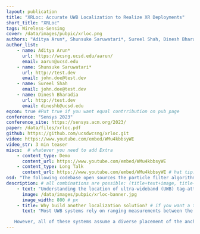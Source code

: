 ```yaml
---
layout: publication
title: "XRLoc: Accurate UWB Localization to Realize XR Deployments"
short_title: "XRLoc"
tags: Wireless-Sensing
cover: /data/images/pubpic/xrloc.png
authors: "Aditya Arun*, Shunsuke Saruwatari*, Sureel Shah, Dinesh Bharadia" # needed for publist.html
author_list:
    - name: Aditya Arun*
      url: https://wcsng.ucsd.edu/aarun/
      email: aarun@ucsd.edu
    - name: Shunsuke Saruwatari*
      url: http://test.dev
      email: john.doe@test.dev
    - name: Sureel Shah
      email: john.doe@test.dev
    - name: Dinesh Bharadia
      url: http://test.dev
      email: dineshb@ucsd.edu
eqcon: true #Put true if you want equal contrribution on pub page
conference: "Sensys 2023"
conference_site: https://sensys.acm.org/2023/
paper: /data/files/xrloc.pdf
github: https://github.com/ucsdwcsng/xrloc.git
video: https://www.youtube.com/embed/WMu4kbbsyWE
video_str: 3 min teaser
miscs:  # whatever you need to add Extra
    - content_type: Demo
      content_url: https://www.youtube.com/embed/WMu4kbbsyWE
    - content_type: Long Talk
      content_url: https://www.youtube.com/embed/WMu4kbbsyWE # hat tip: do not use tabs for idnentation, yaml doesnt support it
osd: "The following codebase open sources the particle filter algorithm in the XRLoc UWB localization system. This system is implemented on 6 clock-synchronized UWB radios, which measure the phase difference of arrival (PDoA) and time difference of arrival (TDoa) of a transmitted UWB signal from a tag. The partcle filter then combines the PDoA and TDoA measurements to furnish the 2D location of the tag with cm-level accuracy. The code is written in Python."
description: # all combinations are possible: (title+text+image, title+image, text+image etc), things will be populated in orders
    - text: "Understanding the location of ultra-wideband (UWB) tag-attached objects and people in the real world is vital to enabling a smooth cyber-physical transition. However, most UWB localization systems today require multiple anchors in the environment, which can be very cumbersome to set up. In this work, we develop XRLoc, providing an accuracy of a few centimeters in many real-world scenarios. This paper will delineate the key ideas that allow us to overcome the fundamental restrictions that plague a single anchor point from localization of a device to within an error of a few centimeters. We deploy a VR chess game using everyday objects as a demo and find that our system achieves 2.4 cm median accuracy and 5.3 cm 90th percentile accuracy in dynamic scenarios, performing at least 8× better than state-of-art localization systems. Additionally, we implement a MAC protocol to furnish these locations for over 10 tags at update rates of 100 Hz, with a localization latency of ∼1 ms."
      image: /data/images/pubpic/xrloc-banner.jpg
      image_width: 800 # px
    - title: Why build another localization solution? # if you want a title to precede the text
      text: "Most UWB systems rely on ranging measurements between the mulitple localization modules (or anchors) and the tags. This is commonly done by measuring the time of arrival of packets at each of the devices and measuring either the time it takes for the packet to travel among the two nodes (a.k.a. two way ranging, TWR) or the additional time taken for the packet to arrive at different anchors (a.k.a time difference of arrival, TDOA). More recently, few works are also leverage difference phase across various UWB receivers to measure the angle of arrival of a transmitted signal from the tag. Subsequently, there are three ways to localize a tag using UWB measurements: via circle-intersection using TWR measurements, via hyperbola-intersection using TDoA measurements or via line-intersections using AoA measurements. 

   However, all of these systems assume a diverse placement of the anchor modules to provide tens of centimeters of accuracy. Placing multiple anchors all over a space demands extensive deployment efforts -- routing the required power and network resources, anchoring devices to walls and ceilings -- and additional maintainence of these devices. These efforts curtail the widespread adoption of UWB localization solutions. XRLoc instead seeks to circumvent these challenges by developing the UWB system which can localize off-the-shelf UWB tags within a few centimeters of accuracy from a single localization module. This localization module, sized less than a meter in length, can be easily incorporated into television sets and soundbars or deployed on a single wall to provide room-scale cm-accurate localization to hundreds of tags."
---
```




